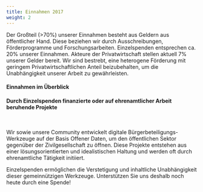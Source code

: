 ```yaml
---
title: Einnahmen 2017
weight: 2
---
```


<div class="einnahmen-kategorien"></div>

Der Großteil (>70%) unserer Einnahmen besteht aus Geldern aus öffentlicher Hand. Diese beziehen wir durch Ausschreibungen, Förderprogramme und Forschungsarbeiten. Einzelspenden entsprechen ca. 20% unserer Einnahmen. Akteure der Privatwirtschaft stellen aktuell 7% unserer Gelder bereit. Wir sind bestrebt, eine heterogene Förderung mit geringem Privatwirtschaftlichen Anteil beizubehalten, um die Unabhängigkeit unserer Arbeit zu gewährleisten.

#### Einnahmen im Überblick

<div class="einnahmen"></div>

#### Durch Einzelspenden finanzierte oder auf ehrenamtlicher Arbeit  beruhende Projekte

<div class="l__finance__logos">
    <img src="//placekitten.com/166/31" alt="">
    <img src="//placekitten.com/159/31" alt="">
    <img src="//placekitten.com/145/35" alt="">
    <img src="//placekitten.com/145/35" alt="">
    <img src="//placekitten.com/92/49" alt="">
    <img src="//placekitten.com/58/59" alt="">
    <img src="//placekitten.com/84/69" alt="">
    <img src="//placekitten.com/102/66" alt="">
    <img src="//placekitten.com/122/71" alt="">
</div>

Wir sowie unsere Community entwickelt digitale Bürgerbeteiligungs-Werkzeuge auf der Basis Offener Daten, um den öffentlichen Sektor gegenüber der Zivilgesellschaft zu öffnen. Diese Projekte entstehen aus einer lösungsorientierten und idealistischen Haltung und werden oft durch ehrenamtliche Tätigkeit initiiert.

Einzelspenden ermöglichen die Verstetigung und inhaltliche Unabhängigkeit dieser gemeinnützigen Werkzeuge. Unterstützen Sie uns deshalb noch heute durch eine Spende!
